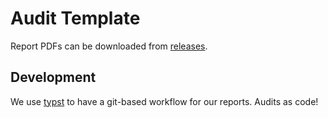 # Audit Template

Report PDFs can be downloaded from [releases](./releases).

## Development

We use [typst](https://github.com/typst/typst#installation) to have a git-based workflow for our reports. Audits as code!
